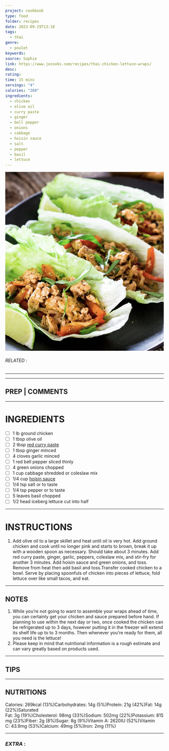 ```yaml
---
project: cookbook
type: food
folder: recipes
date: 2023-09-29T13:10
tags:
  - thai
genre:
  - poulet
keywords: 
source: Sophie
link: https://www.jocooks.com/recipes/thai-chicken-lettuce-wraps/
desc: 
rating: 
time: 15 mins
servings: "4"
calories: "269"
ingredients:
  - chicken
  - olive oil
  - curry paste
  - ginger
  - bell pepper
  - onions
  - cabbage
  - hoisin sauce
  - salt
  - pepper
  - basil
  - lettuce
---
```


![IMAGE](image_532.png)

###### *RELATED* : 
---


---
## PREP | COMMENTS



---
# INGREDIENTS

- [ ] 1 lb ground chicken
- [ ] 1 tbsp olive oil
- [ ] 2 tbsp [red curry paste](https://amzn.to/2lcWiqf)
- [ ] 1 tbsp ginger minced
- [ ] 4 cloves garlic minced
- [ ] 1 red bell pepper sliced thinly
- [ ] 4 green onions chopped
- [ ] 1 cup cabbage shredded or coleslaw mix
- [ ] 1/4 cup [hoisin sauce](https://amzn.to/2HkAgwX)
- [ ] 1/4 tsp salt or to taste
- [ ] 1/4 tsp pepper or to taste
- [ ] 5 leaves basil chopped
- [ ] 1/2 head iceberg lettuce cut into half

---
# INSTRUCTIONS

1. Add olive oil to a large skillet and heat until oil is very hot. Add ground chicken and cook until no longer pink and starts to brown, break it up with a wooden spoon as necessary. Should take about 3 minutes. Add red curry paste, ginger, garlic, peppers, coleslaw mix, and stir-fry for another 3 minutes. Add hoisin sauce and green onions, and toss. Remove from heat then add basil and toss.Transfer cooked chicken to a bowl. Serve by placing spoonfuls of chicken into pieces of lettuce, fold lettuce over like small tacos, and eat.

---
## NOTES

1. While you’re not going to want to assemble your wraps ahead of time, you can certainly get your chicken and sauce prepared before hand. If planning to use within the next day or two, once cooked the chicken can be refrigerated up to 3 days, however putting it in the freezer will extend its shelf life up to to 3 months. Then whenever you’re ready for them, all you need is the lettuce!
2. Please keep in mind that nutritional information is a rough estimate and can vary greatly based on products used.

---
## TIPS



---
## NUTRITIONS

Calories: 269kcal (13%)Carbohydrates: 14g (5%)Protein: 21g (42%)Fat: 14g (22%)Saturated Fat: 3g (19%)Cholesterol: 98mg (33%)Sodium: 502mg (22%)Potassium: 815mg (23%)Fiber: 2g (8%)Sugar: 8g (9%)Vitamin A: 2620IU (52%)Vitamin C: 43.9mg (53%)Calcium: 49mg (5%)Iron: 2mg (11%)

---
### *EXTRA* :



